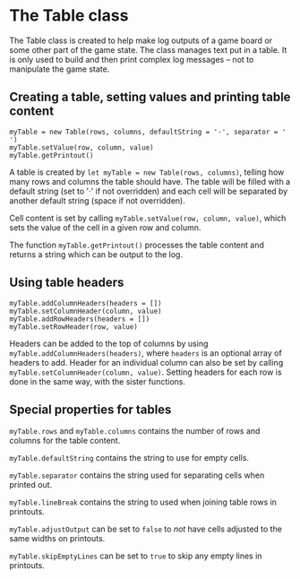 # The Table class

The Table class is created to help make log outputs of a game board or some other part of the game state. The class manages text put in a table. It is only used to build and then print complex log messages – not to manipulate the game state.

## Creating a table, setting values and printing table content

    myTable = new Table(rows, columns, defaultString = '·', separator = ' ')
    myTable.setValue(row, column, value)
    myTable.getPrintout()

A table is created by `let myTable = new Table(rows, columns)`, telling how many rows and columns the table should have. The table will be filled with a default string (set to '·' if not overridden) and each cell will be separated by another default string (space if not overridden).

Cell content is set by calling `myTable.setValue(row, column, value)`, which sets the value of the cell in a given row and column.

The function `myTable.getPrintout()` processes the table content and returns a string which can be output to the log.

## Using table headers

    myTable.addColumnHeaders(headers = [])
    myTable.setColumnHeader(column, value)
    myTable.addRowHeaders(headers = [])
    myTable.setRowHeader(row, value)

Headers can be added to the top of columns by using `myTable.addColumnHeaders(headers)`, where `headers` is an optional array of headers to add. Header for an individual column can also be set by calling `myTable.setColumnHeader(column, value)`. Setting headers for each row is done in the same way, with the sister functions.

## Special properties for tables

`myTable.rows` and `myTable.columns` contains the number of rows and columns for the table content.

`myTable.defaultString` contains the string to use for empty cells.

`myTable.separator` contains the string used for separating cells when printed out.

`myTable.lineBreak` contains the string to used when joining table rows in printouts.

`myTable.adjustOutput` can be set to `false` to _not_ have cells adjusted to the same widths on printouts.

`myTable.skipEmptyLines` can be set to `true` to skip any empty lines in printouts.
